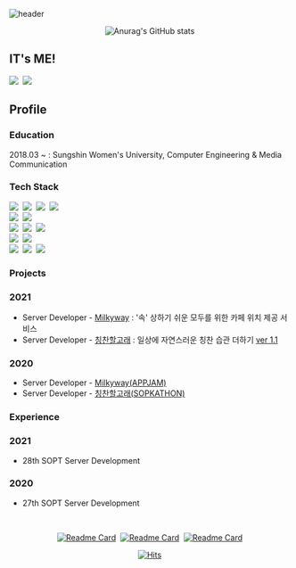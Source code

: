![header](https://capsule-render.vercel.app/api?type=wave&color=FFC0CB&height=300&section=header&text=Dain's%20Repository🌷&fontSize=70)

<div align=center>

![Anurag's GitHub stats](https://github-readme-stats.vercel.app/api?username=Chedda98&count_private=true&show_icons=true&theme=buefy)

</div>

## IT's ME!
<a href="https://www.instagram.com/chedda_92/"><img src="https://img.shields.io/badge/Instagram-DD2A78?style=flat-square&logo=Instagram&logoColor=white&link=https://www.instagram.com/chedda_92/"/></a>&nbsp;&nbsp;<a href="https://github.com/Chedda98?tab=overview&from=2021-01-01&to=2021-01-09"><img src="https://img.shields.io/badge/Github-181717?style=flat-square&logo=Github&logoColor=white&link=https://www.instagram.com/chedda_92/"/></a>

## Profile

### Education
2018.03 ~ : Sungshin Women's University, Computer Engineering & Media Communication
### Tech Stack
<img src="https://img.shields.io/badge/Java-007396?style=for-the-badge&logo=Java&logoColor=white"/></a>&nbsp;&nbsp;<img src="https://img.shields.io/badge/Javascript-F7DF1E?style=for-the-badge&logo=Javascript&logoColor=white"/></a>&nbsp;&nbsp;<img src="https://img.shields.io/badge/TypeScript-3178C6?style=for-the-badge&logo=TypeScript&logoColor=white"/></a>&nbsp;&nbsp;<img src="https://img.shields.io/badge/Spring-6DB33F?style=for-the-badge&logo=Spring&logoColor=white"/></a>&nbsp;&nbsp;<br>
<img src="https://img.shields.io/badge/Node.js-339933?style=for-the-badge&logo=Node.js&logoColor=white"/></a>&nbsp;&nbsp;<img src="https://img.shields.io/badge/Express.js-000000?style=for-the-badge&logo=Express&logoColor=white"/></a>&nbsp;&nbsp;
<br>
<img src="https://img.shields.io/badge/MySQL-4479A1?style=for-the-badge&logo=MySQL&logoColor=white"/></a>&nbsp;&nbsp;<img src="https://img.shields.io/badge/Docker-2496ED?style=for-the-badge&logo=Docker&logoColor=white"/></a>&nbsp;&nbsp;<img src="https://img.shields.io/badge/MongoDB-47A248?style=for-the-badge&logo=MongoDB&logoColor=white"/></a>&nbsp;&nbsp;
<br>
<img src="https://img.shields.io/badge/NGINX-009639?style=for-the-badge&logo=NGINX&logoColor=white"/></a>&nbsp;&nbsp;<img src="https://img.shields.io/badge/AWS-232F3E?style=for-the-badge&logo=Amazon-AWS&nbspAws&logoColor=white"/></a>&nbsp;&nbsp;
<br>
<img src="https://img.shields.io/badge/Git-F05032?style=for-the-badge&logo=Git&logoColor=white"/></a>&nbsp;&nbsp;<img src="https://img.shields.io/badge/GitHub Actions-2088FF?style=for-the-badge&logo=GitHub-Actions&logoColor=white"/></a>&nbsp;&nbsp;<img src="https://img.shields.io/badge/Terraform-623CE4?style=for-the-badge&logo=Terraform&logoColor=white"/></a>
### Projects
### 2021
- Server Developer - [Milkyway](https://github.com/Chedda98/MilkieServer) : '속' 상하기 쉬운 모두를 위한 카페 위치 제공 서비스
- Server Developer - [칭찬할고래](https://github.com/Praise-Whale/Praise-Server) : 일상에 자연스러운 칭찬 습관 더하기 [ver 1.1](https://linktr.ee/Goraedan)

### 2020
- Server Developer - [Milkyway(APPJAM)](https://github.com/Chedda98/MilkieServer)
- Server Developer - [칭찬할고래(SOPKATHON)](https://github.com/Praise-Whale/Praise-Server)

### Experience
### 2021
- 28th SOPT Server Development

### 2020
- 27th SOPT Server Development

<br>

<div align=center>

[![Readme Card](https://github-readme-stats.vercel.app/api/pin/?username=Chedda98&repo=Milkieserver&show_owner=true&theme=buefy)](https://github.com/Chedda98/MilkieServer)&nbsp;&nbsp;[![Readme Card](https://github-readme-stats.vercel.app/api/pin/?username=Chedda98&repo=Praise_Server&show_owner=true&theme=buefy)](https://github.com/Chedda98/Praise_Server)&nbsp;&nbsp;[![Readme Card](https://github-readme-stats.vercel.app/api/pin/?username=Chedda98&repo=SwimintheServer&show_owner=true&theme=buefy)](https://github.com/Chedda98/SwimintheServer)
  
[![Hits](https://hits.seeyoufarm.com/api/count/incr/badge.svg?url=https%3A%2F%2Fgithub.com%2FChedda98&count_bg=%23FF69B4&title_bg=%239C8080&icon=github.svg&icon_color=%23F3EDED&title=hits&edge_flat=false)](https://hits.seeyoufarm.com)

</div>

<!--
**Chedda98/Chedda98** is a ✨ _special_ ✨ repository because its `README.md` (this file) appears on your GitHub profile.

Here are some ideas to get you started:

- 🔭 I’m currently working on ...
- 🌱 I’m currently learning ...
- 👯 I’m looking to collaborate on ...
- 🤔 I’m looking for help with ...
- 💬 Ask me about ...
- 📫 How to reach me: ...
- 😄 Pronouns: ...
- ⚡ Fun fact: ...
-->
